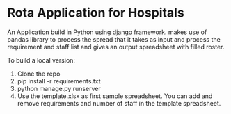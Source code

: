 # Rota Application for Hospitals

An Application build in Python using django framework. makes use of pandas library to process the spread that it takes as input and process the requirement and staff list and gives an output spreadsheet with filled roster.

To build a local version: 
1. Clone the repo
2. pip install -r requirements.txt
3. python manage.py runserver
4. Use the template.xlsx as first sample spreadsheet. You can add and remove requirements and number of staff in the template spreadsheet.